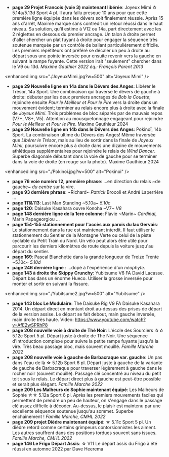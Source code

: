 - **page 29 Projet Francois (voie 3) maintenant libérée**: Joyeux Mimi &star; 5.14a/5.13d Sport 4 pl. Il aura fallu presque 10 ans pour que cette première ligne équipée dans les dévers soit finalement réussie. Après 15 ans d'arrêt, Maxime marque sans contredit un retour réussi dans le haut niveau. Sa solution, qu'il estime à V12 ou 14a, part directement avec les 2 réglettes en dessous du premier ancrage. Un talon à droite permet d'aller chercher un plat fuyant à droite pour engager la séquence très soutenue marquée par un contrôle de ballant particulièrement difficile. Les premiers répétiteurs ont préféré se décaler un peu à droite au départ sous une pointe inversée pour ensuite revenir vers la gauche en suivant la rampe fuyante. Cette version irait "seulement" chercher dans le V9 ou 13d. *Maxime Gauthier 2022 éq.: François Parent 2013*

<enhanced:img src="./JoyeuxMimi.jpg?w=500" alt="Joyeux Mimi" />

- **page 29 Nouvelle ligne en 14a dans le Dévers des Anges**: Libérer le Trésor, 14a Sport. Une combinaison qui traverse le dévers de gauche à droite: débuter par les deux premiers ancrages de *Bob la Couette*; rejoindre ensuite *Pour le Meilleur et Pour le Pire* vers la droite dans un mouvement évident; terminer au relais encore plus à droite avec la finale de *Joyeux Mimi*. Trois problèmes de bloc séparés par de mauvais repos (V7+, V8+, V5). Attention au mousquetonnage engageant pour rejoindre *Pour le Meilleur et Pour le Pire*. Maxime Gauthieur 2024
- **page 29 Nouvelle ligne en 14b dans le Dévers des Anges**: Pokinoï, 14b Sport. La combinaison ultime du Dévers des Anges! Même traversée que *Libérer le Trésor*, mais au lieu de sortir dans la finale de *Joyeux Mimi*, poursuivre encore plus à droite dans une dizaine de mouvements athlétiques supplémentaires pour rejoindre le relais de *Wind Dancer*. Superbe diagonale débutant dans la voie de gauche pour se terminer dans la voie de droite (en rouge sur la photo). Maxime Gauthieur 2024

<enhanced:img src="./Pokinoi.jpg?w=500" alt="Pokinoi" />

- **page 76 voie numéro 12, première phrase**: ...en direction du relais ~de gauche~ *du centre* sur la vire.
- **page 93 dernière phrase**: ~Richard~ *Patrick* Brocoli et André Laperrière ...
- **page 111&113**: Last Man Standing ~5.10a~ *5.10c*
- **page 120**: Daisuke Kasahara ouvre Konoha ~V7~ *V8*
- **page 148 dernière ligne de la 1ere colonne**: Flavie ~Marin~ *Cardinal*, Marin Papageorgiou ...
- **page 154-155 stationnement pour l'accès aux parois du lac Gervais**: Le stationnement dans la rue est maintenant interdit. Il faut utiliser le stationnement du Sentier de la Montagne Verte ou celui de la piste cyclable du Petit Train du Nord. Un vélo peut alors être utile pour parcourir les derniers kilomètres de route depuis la voiture jusqu'au départ du sentier.
- **page 169**: Pascal Blanchette dans la grande longueur de Treize Trente ~5.10c~ *5.10d*
- **page 246 dernière ligne** : ...dopé à l'expérience d'un *néophyte*.
- **page 143 à droite the Skippy Crunchy**: Yubitsume V6 FA David Lacasse. Départ bas dans un énorme Hueco. Utiliser la grosse inversée pour monter et sortir en suivant la fissure.

<enhanced:img src="./Yubitsume2.jpg?w=500" alt="Yubitsume" />

- **page 143 bloc Le Modulaire**: The Daisuke Rig V9 FA Daisuke Kasahara 2014. Un départ direct en montant droit au-dessus des prises de départ de la version assise.  Le départ se fait debout, main gauche inversée, main droite très haute. Video: https://www.youtube.com/watch?v=AfE2wSPRhP8
- **page 208 nouvelle voie à droite de Thé Noir**: L'école des Sourciers &star;&star; 5.12c Sport 5 pl. Départ juste à droite de Thé Noir. Une séquence d'introduction complexe pour suivre la petite rampe fuyante jusqu'à la vire. Très beau passage bloc, mais souvent mouillé. *Famille Marche 2022*
- **page 208 nouvelle voie à gauche de Barbacraque var. gauche**: Un pas dans l'eau de là &star; 5.12b Sport 6 pl. Départ juste à gauche de la variante de gauche de Barbacraque pour traverser légèrement à gauche dans le rocher noir (souvent mouillé). Passage clé concentré au niveau du petit toit sous le relais. Le départ direct plus à gauche est peut-être possible et serait plus élégant. *Famille Marche 2022*
- **page 209 Les Malheurs de Sophie maintenant équipé**: Les Malheurs de Sophie &star;&star; 5.12a Sport 6 pl. Après les premiers mouvements faciles qui permettent de prendre un peu de hauteur, on s'engage dans le passage clé assez difficile à décoder. Au-dessus, le plaisir est maintenu par une excellente séquence soutenue jusqu'au sommet. Superbe enchaînement ! *Famille Marche, CMHL 2022*
- **page 209 projet Dièdre maintenant équipé**: &star; 5.11c Sport 5 pl. Un dièdre retord comme certains grimpeurs contorsionnistes les aiment. Les autres souffrent dans des positions tordues souvent sans issues. *Famille Marche, CMHL 2022*
- **page 146 Le Frigo Départ Assis**: &star; V11 Le départ assis du Frigo à été réussi en automne 2022 par Dave Heerema
